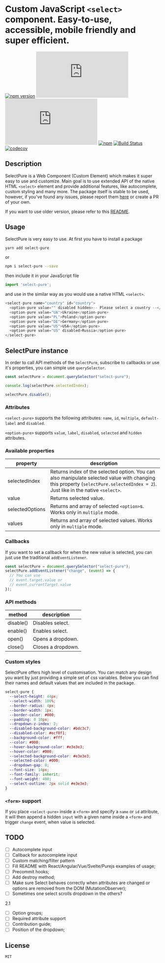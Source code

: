 # Custom JavaScript `<select>` component. Easy-to-use, accessible, mobile friendly and super efficient.

[![npm version](https://img.shields.io/npm/v/select-pure.svg)](https://www.npmjs.com/package/select-pure)
[![gzip size](http://img.badgesize.io/https://unpkg.com/select-pure/dist/index.js?compression=gzip&label=gzip)](https://unpkg.com/select-pure/dist/index.js)
[![brotli size](http://img.badgesize.io/https://unpkg.com/select-pure/dist/index.js?compression=brotli&label=brotli)](https://unpkg.com/select-pure/dist/index.js)
[![npm](https://img.shields.io/npm/dm/select-pure.svg)](https://www.npmjs.com/package/select-pure)
[![Build Status](https://travis-ci.org/dudyn5ky1/select-pure.svg?branch=master)](https://travis-ci.org/dudyn5ky1/select-pure)
[![codecov](https://codecov.io/gh/dudyn5ky1/select-pure/branch/master/graph/badge.svg)](https://codecov.io/gh/dudyn5ky1/select-pure)

## Description

SelectPure is a Web Component (Custom Element) which makes it super easy to use and customize. Main goal is to use extended API of the native HTML `<select>` element and provide additional features, like autocomplete, custom styling and many more. The package itself is stable to be used, however, if you've found any issues, please report them [here](https://github.com/dudyn5ky1/select-pure/issues) or create a PR of your own.

If you want to use older version, please refer to this [README](./README-v1.md).

## Usage

SelectPure is very easy to use. At first you have to install a package

```bash
yarn add select-pure
```
or

```bash
npm i select-pure --save
```

then include it in your JavaScript file

```javascript
import 'select-pure';
```

and use in the similar way as you would use a native HTML `<select>`.

<!--
```
<custom-element-demo>
  <template>
    <script src="https://unpkg.com/select-pure@2.0.0/dist/index.js"></script>
    <next-code-block></next-code-block>
  </template>
</custom-element-demo>
```
-->
```javascript
<select-pure name="country" id="country">
  <option-pure value="" disabled hidden>-- Please select a country --</option-pure>
  <option-pure value="UA">Ukraine</option-pure>
  <option-pure value="PL">Poland</option-pure>
  <option-pure value="DE">Germany</option-pure>
  <option-pure value="US">USA</option-pure>
  <option-pure value="US" disabled>Russia</option-pure>
</select-pure>
```

## SelectPure instance

In order to call API methods of the `SelectPure`, subscribe to callbacks or use it's properties, you can simple use `querySelector`.

```javascript
const selectPure = document.querySelector("select-pure");

console.log(selectPure.selectedIndex);

selectPure.disable();
```

### Attributes

`<select-pure>` supports the following attributes: `name`, `id`, `multiple`, `default-label` and `disabled`.

`<option-pure>` supports `value`, `label`, `disabled`, `selected` and `hidden` attributes.

### Available properties

| property        | description                                                                                                                                                                    |
|-----------------|--------------------------------------------------------------------------------------------------------------------------------------------------------------------------------|
| selectedIndex   | Returns index of the selected option. You can also manipulate selected value with changing this property (`selectPure.selectedIndex = 2`). Just like in the native `<select>`. |
| value           | Returns selected value.                                                                                                                                                        |
| selectedOptions | Returns and array of selected `<option>`s. Works only in `multiple` mode.                                                                                                      |
| values          | Returns and array of selected values. Works only in `multiple` mode.                                                                                                           |

### Callbacks

If you want to set a callback for when the new value is selected, you can just use the traditional `addEventListener`.

```javascript
const selectPure = document.querySelector("select-pure");
selectPure.addEventListener("change", (event) => {
  // You can use
  // event.target.value or
  // event.currentTarget.value
});
```

### API methods

| method    | description        |
|-----------|--------------------|
| disable() | Disables select.   |
| enable()  | Enables select.    |
| open()    | Opens a dropdown.  |
| close()   | Closes a dropdown. |

### Custom styles

SelectPure offers high level of customisation. You can match any design you want by just providing a simple set of css variables. Below you can find their names and default values that are included in the package.

```css
select-pure {
  --select-height: 44px;
  --select-width: 100%;
  --border-radius: 4px;
  --border-width: 1px;
  --border-color: #000;
  --padding: 0 10px;
  --dropdown-z-index: 2;
  --disabled-background-color: #bdc3c7;
  --disabled-color: #ecf0f1;
  --background-color: #fff;
  --color: #000;
  --hover-background-color: #e3e3e3;
  --hover-color: #000;
  --selected-background-color: #e3e3e3;
  --selected-color: #000;
  --dropdown-gap: 0;
  --font-size: 14px;
  --font-family: inherit;
  --font-weight: 400;
  --select-outline: 2px solid #e3e3e3;
}
```

### `<form>` support

If you place `<select-pure>` inside a `<form>` and specify a `name` or `id` attribute, it will then append a hidden `input` with a given name inside a `<form>` and trigger `change` event, when value is selected.

## TODO

- [ ] Autocomplete input
- [ ] Callback for autocomplete input
- [ ] Custom matching/filter pattern
- [ ] Fill README with React/Angular/Vue/Svelte/Purejs examples of usage;
- [ ] Precommit hooks;
- [ ] Add destroy method;
- [ ] Make sure Select behaves correctly when attributes are changed or options are removed from the DOM (MutationObserver);
- [ ] Sometimes one select scrolls dropdown in the others?

2.1
- [ ] Option groups;
- [ ] Required attribute support
- [ ] Contribution guide;
- [ ] Position of the dropdown;

## License

```MIT```
